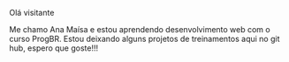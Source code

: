 Olá visitante

Me chamo Ana Maísa e estou aprendendo desenvolvimento web com o curso ProgBR.
Estou deixando alguns projetos de treinamentos aqui no git hub, espero que goste!!!
